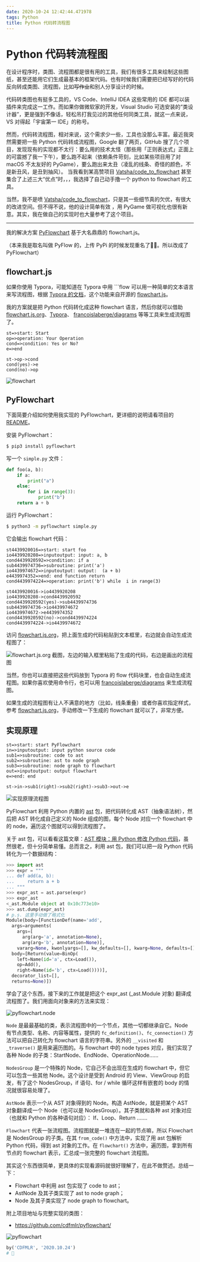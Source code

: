 ```yaml
---
date: 2020-10-24 12:42:44.471978
tags: Python
title: Python 代码转流程图
---
```

# Python 代码转流程图

在设计程序时，类图、流程图都是很有用的工具，我们有很多工具来绘制这些图纸，甚至还能用它们生成最基本的框架代码。也有时候我们需要把已经写好的代码反向转成类图、流程图，比如~~写作业~~和别人分享设计的时候。

代码转类图也有挺多工具的，VS Code、IntelliJ IDEA 这些常用的 IDE 都可以装插件来完成这一工作。而如果你做微软家的开发，Visual Studio 可选安装的“类设计器”，更是强到不像话，轻松吊打我见过的其他任何同类工具，就这一点来说， VS 对得起「宇宙第一 IDE」的称号。

然而，代码转流程图，相对来说，这个需求少一些，工具也没那么丰富。最近我突然需要把一些 Python 代码转成流程图，Google 翻了两页，GitHub 搜了几个项目，发现现有的实现都不太行：要么用的技术太怪（那些用「正则表达式」正面上的可震撼了我一下午），要么跑不起来（依赖条件苛刻，比如某些项目用了对 macOS 不太友好的 PyGame），要么跑出来太丑（凌乱的线条、奇怪的颜色，不是新丑风，是丑到抽风）。 当我看到某高赞项目 [Vatsha/code_to_flowchart](https://github.com/Vatsha/code_to_flowchart) 甚至集合了上述三大“优点”时，，，我选择了自己动手撸一个 python to flowchart 的工具。

当然，我不是喷 [Vatsha/code_to_flowchart](https://github.com/Vatsha/code_to_flowchart)，只是其一些细节真的欠优，有很大的改进空间。但不得不说，他的设计简单有效 ，用 PyGame 做可视化也很有新意。其实，我在做自己的实现时也大量参考了这个项目。

---

我的解决方案 [PyFlowchart](https://github.com/cdfmlr/pyflowchart) 基于大名鼎鼎的 flowchart.js。

（本来我是取名叫做 PyFlow 的，上传 PyPi 的时候发现重名了🤦‍♂️。所以改成了 PyFlowchart）

## flowchart.js

如果你使用 Typora，可能知道在 Typora 中用  \`\`\`flow 可以用一种简单的文本语言来写流程图，根据 [Typora 的文档](https://support.typora.io/Draw-Diagrams-With-Markdown/#flowcharts)，这个功能来自开源的 [flowchart.js](https://github.com/adrai/flowchart.js)。

我的方案就是把 Python 代码转化成这种 flowchart 语言，然后你就可以借助  [flowchart.js.org](http://flowchart.js.org/)、[Typora](https://www.typora.io)、 [francoislaberge/diagrams](https://github.com/francoislaberge/diagrams/#flowchart) 等等工具来生成流程图了。

```
st=>start: Start
op=>operation: Your Operation
cond=>condition: Yes or No?
e=>end

st->op->cond
cond(yes)->e
cond(no)->op
```

![flowchart](https://tva1.sinaimg.cn/large/0081Kckwly1gk07vvnullj30uo0luaa3.jpg)

## PyFlowchart

下面简要介绍如何使用我实现的 PyFlowchart，更详细的说明请看项目的 [README](https://github.com/cdfmlr/pyflowchart/blob/master/README.md)。

安装 PyFlowchart：

```sh
$ pip3 install pyflowchart
```

写一个 `simple.py` 文件：

```python
def foo(a, b):
    if a:
        print("a")
    else:
        for i in range(3):
            print("b")
    return a + b
```

运行 PyFlowchart：

```sh
$ python3 -m pyflowchart simple.py
```

它会输出 flowchart 代码：

```
st4439920016=>start: start foo
io4439920208=>inputoutput: input: a, b
cond4439920592=>condition: if a
sub4439974736=>subroutine: print('a')
io4439974672=>inputoutput: output:  (a + b)
e4439974352=>end: end function return
cond4439974224=>operation: print('b') while  i in range(3)

st4439920016->io4439920208
io4439920208->cond4439920592
cond4439920592(yes)->sub4439974736
sub4439974736->io4439974672
io4439974672->e4439974352
cond4439920592(no)->cond4439974224
cond4439974224->io4439974672
```

访问 [flowchart.js.org](http://flowchart.js.org)，把上面生成的代码粘贴到文本框里，右边就会自动生成流程图了：

![flowchart.js.org 截图，左边的输入框里粘贴了生成的代码，右边是画出的流程图](https://tva1.sinaimg.cn/large/0081Kckwly1gk083edrrgj312j0sc4d2.jpg)

当然，你也可以直接把这些代码放到 Typora 的 flow 代码块里，也会自动生成流程图。如果你喜欢使用命令行，也可以用 [francoislaberge/diagrams](https://github.com/francoislaberge/diagrams/#flowchart) 来生成流程图。

如果生成的流程图有让人不满意的地方（比如，线条重叠）或者你喜欢指定样式，参考 [flowchart.js.org](http://flowchart.js.org)，手动修改一下生成的 flowchart 就可以了，非常方便。

## 实现原理

```flow
st=>start: start PyFlowchart
in=>inputoutput: input python source code
sub1=>subroutine: code to ast
sub2=>subroutine: ast to node graph
sub3=>subroutine: node graph to flowchart
out=>inputoutput: output flowchart
e=>end: end

st->in->sub1(right)->sub2(right)->sub3->out->e
```

![实现原理流程图](https://tva1.sinaimg.cn/large/0081Kckwly1gk0bxkyis0j31k00u0tb8.jpg)

PyFlowchart 利用 Python 内置的 [ast](https://docs.python.org/zh-cn/3/library/ast.html) 包，把代码转化成 AST（抽象语法树），然后把 AST 转化成自己定义的 Node 组成的图，每个 Node 对应一个 flowchart 中的 node，遍历这个图就可以得到流程图了。

关于 ast 包，可以看看这篇文章：[AST 模块：用 Python 修改 Python 代码](https://pycoders-weekly-chinese.readthedocs.io/en/latest/issue3/static-modification-of-python-with-python-the-ast-module.html)，虽然很老，但十分简单易懂。总而言之，利用 ast 包，我们可以把一段 Python 代码转化为一个数据结构：

```python
>>> import ast
>>> expr = """
... def add(a, b):
...     return a + b
... """
>>> expr_ast = ast.parse(expr)
>>> expr_ast
<_ast.Module object at 0x10c773e10>
>>> ast.dump(expr_ast)
# p.s. 这里手动做了格式化
Module(body=[FunctionDef(name='add',
  args=arguments(
    args=[
      arg(arg='a', annotation=None),
      arg(arg='b', annotation=None)],
    vararg=None, kwonlyargs=[], kw_defaults=[], kwarg=None, defaults=[]),
  body=[Return(value=BinOp(
    left=Name(id='a', ctx=Load()),
    op=Add(),
    right=Name(id='b', ctx=Load())))],
  decorator_list=[],
  returns=None)])
```

学会了这个东西，接下来的工作就是把这个 expr_ast (_ast.Module 对象) 翻译成流程图了。我们用面向对象来的方法来实现：

![pyflowchart.node](https://tva1.sinaimg.cn/large/0081Kckwly1gk0b5o486pj31hz0u042n.jpg)

`Node` 是最最基础的类，表示流程图中的一个节点，其他一切都继承自它。Node 有节点类型、名称、内容等属性，提供的 `fc_definition()`、`fc_connection()` 方法可以把自己转化为 flowchart 语言的字符串。另外的 `__visited` 和 `_traverse()` 是用来遍历图的。与 flowchart 中的 node types 对应，我们实现了各种 Node 的子类：StartNode、EndNode、OperationNode......

`NodesGroup` 是一个特殊的 Node，它自己不会出现在生成的 flowchart 中，但它可以包含一些其他 Node。这个设计是受到 Android 的 View、ViewGroup 的启发，有了这个 NodesGroup，if 语句、for / while 循环这样有嵌套的 body 的情况就很容易处理了。

`AstNode` 表示一个从 AST 对象得到的 Node。构造 AstNode，就是把某个 AST 对象翻译成一个 Node（也可以是 NodesGroup）。其子类就和各种 ast 对象对应（也就和 Python 的各种语句对应）： If、Loop、Return .......

`Flowchart` 代表一张流程图。流程图就是一堆连在一起的节点嘛，所以 Flowchart 是 NodesGroup 的子类。在其 `from_code()` 中方法中，实现了用 ast 包解析 Python 代码，得到 ast 对象的工作。在 `flowchart()` 方法中，遍历图，拿到所有节点的 flowchart 表示，汇总成一张完整的 flowchart 流程图。 

其实这个东西很简单，更具体的实现看源码就很好理解了，在此不做赘述。总结一下：

- Flowchart 中利用 ast 包实现了 code to ast；
- AstNode 及其子类实现了 ast to node graph；
- Node 及其子类实现了 node graph to flowchart。

附上项目地址与完整实现的类图：

- https://github.com/cdfmlr/pyflowchart/

![pyflowchart](https://tva1.sinaimg.cn/large/0081Kckwly1gk09oeitndj33xl0u0wx7.jpg)

```python
by('CDFMLR', '2020.10.24')
# 🎉
```
